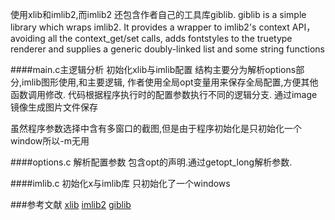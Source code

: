 使用xlib和imlib2,而imlib2 还包含作者自己的工具库giblib.
giblib is a simple library which wraps imlib2. It provides a wrapper to imlib2's context API，avoiding all the context_get/set calls, adds fontstyles to the truetype renderer and supplies a generic doubly-linked list and some string functions

####main.c主逻辑分析
初始化xlib与imlib配置
结构主要分为解析options部分,imlib图形使用,和主要逻辑,
作者使用全局opt变量用来保存全局配置,方便其他函数调用修改.
代码根据程序执行时的配置参数执行不同的逻辑分支.
通过image镜像生成图片文件保存

虽然程序参数选择中含有多窗口的截图,但是由于程序初始化是只初始化一个window所以-m无用

####options.c 解析配置参数
包含opt的声明.通过getopt_long解析参数.

####imlib.c 初始化x与imlib库
只初始化了一个windows




###参考文献
[xlib](http://www.x.org/releases/X11R7.7/doc/libX11/libX11/libX11.html)
[imlib2](http://adesklets.sourceforge.net/doc/imlib2/imlib2_8c.html#a14)
[giblib](http://www.cs.tut.fi/lintula/manual/gtk/glib/glib-string-utility-functions.html)
